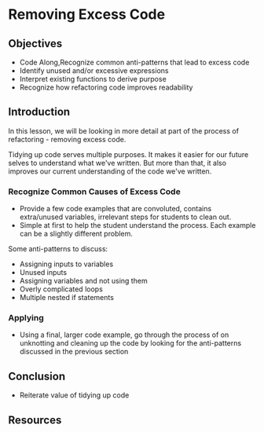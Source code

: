 # Removing Excess Code

## Objectives

- Code Along,Recognize common anti-patterns that lead to excess code
- Identify unused and/or excessive expressions
- Interpret existing functions to derive purpose
- Recognize how refactoring code improves readability

## Introduction

In this lesson, we will be looking in more detail at part of the process of
refactoring - removing excess code.

Tidying up code serves multiple purposes. It makes it easier for our future
selves to understand what we've written. But more than that, it also improves
our current understanding of the code we've written.

### Recognize Common Causes of Excess Code

- Provide a few code examples that are convoluted, contains extra/unused variables, irrelevant steps for students to clean out.
- Simple at first to help the student understand the process. Each example can be a slightly different problem.

Some anti-patterns to discuss:

- Assigning inputs to variables
- Unused inputs
- Assigning variables and not using them
- Overly complicated loops
- Multiple nested if statements

### Applying

- Using a final, larger code example, go through the process of on unknotting and cleaning up the code by looking for the anti-patterns discussed in the previous section

## Conclusion

- Reiterate value of tidying up code

## Resources
